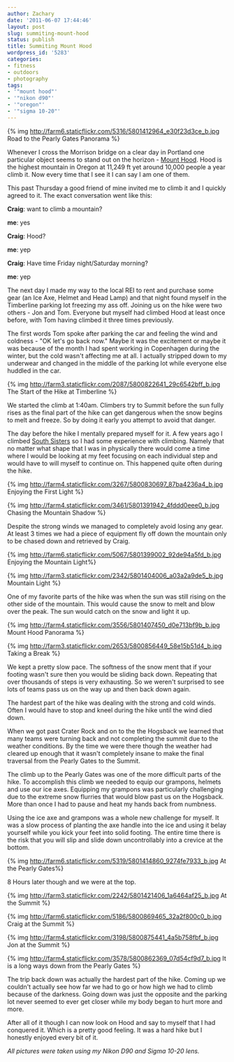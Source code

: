 ```yaml
---
author: Zachary 
date: '2011-06-07 17:44:46'
layout: post
slug: summiting-mount-hood
status: publish
title: Summiting Mount Hood
wordpress_id: '5283'
categories:
- fitness
- outdoors
- photography
tags:
- '"mount hood"'
- '"nikon d90"'
- '"oregon"'
- '"sigma 10-20"'
---
```

{% img http://farm6.staticflickr.com/5316/5801412964_e30f23d3ce_b.jpg Road to the Pearly Gates Panorama %}

Whenever I cross the Morrison bridge on a clear day in Portland one particular
object seems to stand out on the horizon - [Mount Hood](http://en.wikipedia.org/wiki/Mount_Hood).
Hood is the highest mountain in Oregon at 11,249 ft yet around 10,000 people a year climb it. Now every
time that I see it I can say I am one of them.

This past Thursday a good friend of mine invited me to climb it and I quickly
agreed to it. The exact conversation went like this:

**Craig**: want to climb a mountain? 

**me**: yes 

**Craig**: Hood? 

**me**: yep 

**Craig**: Have time Friday night/Saturday morning?

**me**: yep  

The next day I made my way to the local REI to rent and purchase some gear (an
Ice Axe, Helmet and Head Lamp) and that night found myself in the Timberline
parking lot freezing my ass off. Joining us on the hike were two others - Jon
and Tom. Everyone but myself had climbed Hood at least once before, with Tom
having climbed it three times previously.

The first words Tom spoke after parking the car and feeling the wind and
coldness - "OK let's go back now." Maybe it was the excitement or maybe it was
because of the month I had spent working in Copenhagen during the winter, but
the cold wasn't affecting me at all. I actually stripped down to my underwear
and changed in the middle of the parking lot while everyone else huddled in
the car.

{% img http://farm3.staticflickr.com/2087/5800822641_29c6542bff_b.jpg The Start of the Hike at Timberline %}

We started the climb at 1:40am. Climbers try to Summit before the sun fully
rises as the final part of the hike can get dangerous when the snow begins to
melt and freeze. So by doing it early you attempt to avoid that danger.

The day before the hike I mentally prepared myself for it. A few years ago I
climbed [South Sisters](http://www.flickr.com/photos/zacharyz/sets/72157606145105082/) 
so I had some experience with climbing. Namely that no matter what shape that I was
in physically there would come a time where I would be looking at my feet
focusing on each individual step and would have to will myself to continue on.
This happened quite often during the hike.

{% img http://farm4.staticflickr.com/3267/5800830697_87ba4236a4_b.jpg Enjoying the First Light %}

{% img http://farm4.staticflickr.com/3461/5801391942_4fddd0eee0_b.jpg Chasing the Mountain Shadow %}

Despite the strong winds we managed to completely avoid losing any gear. At
least 3 times we had a piece of equipment fly off down the mountain only to be
chased down and retrieved by Craig.

{% img http://farm6.staticflickr.com/5067/5801399002_92de94a5fd_b.jpg Enjoying the Mountain Light%}

{% img http://farm3.staticflickr.com/2342/5801404006_a03a2a9de5_b.jpg Mountain Light %}

One of my favorite parts of the hike was when the sun was still rising on the
other side of the mountain. This would cause the snow to melt and blow over
the peak. The sun would catch on the snow and light it up.

{% img http://farm4.staticflickr.com/3556/5801407450_d0e713bf9b_b.jpg Mount Hood Panorama %}

{% img http://farm3.staticflickr.com/2653/5800856449_58e15b51d4_b.jpg Taking a Break %}

We kept a pretty slow pace. The softness of the snow ment that if your footing
wasn't sure then you would be sliding back down. Repeating that over thousands
of steps is very exhausting. So we weren't surprised to see lots of teams pass
us on the way up and then back down again.

The hardest part of the hike was dealing with the strong and cold winds. Often
I would have to stop and kneel during the hike until the wind died down.

When we got past Crater Rock and on to the the Hogsback we learned that many teams were turning back and not
completing the summit due to the weather conditions. By the time we were there
though the weather had cleared up enough that it wasn't completely insane to
make the final traversal from the Pearly Gates to the Summit.

The climb up to the Pearly Gates was one of the more difficult parts of the
hike. To accomplish this climb we needed to equip our grampons, helmets and
use our ice axes. Equipping my grampons was particularly challenging due to
the extreme snow flurries that would blow past us on the Hogsback. More than
once I had to pause and heat my hands back from numbness.

Using the ice axe and grampons was a whole new challenge for myself. It was a
slow process of planting the axe handle into the ice and using it belay
yourself while you kick your feet into solid footing. The entire time there is
the risk that you will slip and slide down uncontrollably into a crevice at
the bottom.

{% img http://farm6.staticflickr.com/5319/5801414860_9274fe7933_b.jpg At the Pearly Gates%}

8 Hours later though and we were at the top.

{% img http://farm3.staticflickr.com/2242/5801421406_1a6464af25_b.jpg At the Summit %}

{% img http://farm6.staticflickr.com/5186/5800869465_32a2f800c0_b.jpg Craig at the Summit %}

{% img http://farm4.staticflickr.com/3198/5800875441_4a5b758fbf_b.jpg Jon at the Summit %}

{% img http://farm4.staticflickr.com/3578/5800862369_07d54cf9d7_b.jpg It is a long ways down from the Pearly Gates %}

The trip back down was actually the hardest part of the hike. Coming up we
couldn't actually see how far we had to go or how high we had to climb because
of the darkness. Going down was just the opposite and the parking lot never
seemed to ever get closer while my body began to hurt more and more.

After all of it though I can now look on Hood and say to myself that I had
conquered it. Which is a pretty good feeling. It was a hard hike but I
honestly enjoyed every bit of it.

_All pictures were taken using my Nikon D90 and Sigma 10-20 lens._

